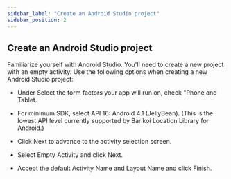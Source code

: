 ```yaml
---
sidebar_label: "Create an Android Studio project"
sidebar_position: 2
---
```


## Create an Android Studio project

Familiarize yourself with Android Studio. You'll need to create a new project with an empty activity. Use the following options when creating a new Android Studio project:

* Under Select the form factors your app will run on, check "Phone and Tablet.

* For minimum SDK, select API 16: Android 4.1 (JellyBean). (This is the lowest API level currently supported by Barikoi Location Library for Android.)

* Click Next to advance to the activity selection screen.

* Select Empty Activity and click Next.

* Accept the default Activity Name and Layout Name and click Finish.